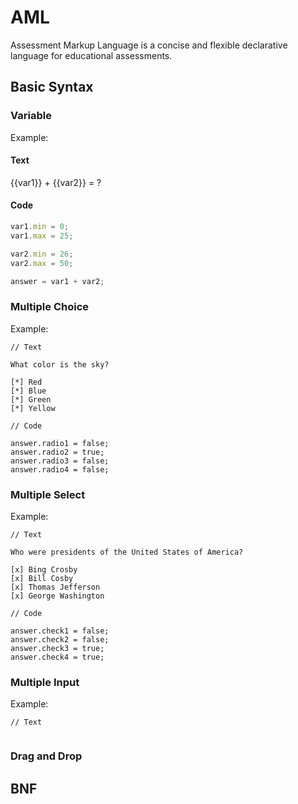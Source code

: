 # AML

Assessment Markup Language is a concise and flexible declarative language for educational assessments.

## Basic Syntax

### Variable

Example:

#### Text

{{var1}} + {{var2}} = ?

#### Code

```javascript
var1.min = 0;
var1.max = 25;

var2.min = 26;
var2.max = 50;

answer = var1 + var2;
```

### Multiple Choice

Example:
```
// Text

What color is the sky?

[*] Red
[*] Blue
[*] Green
[*] Yellow

// Code

answer.radio1 = false;
answer.radio2 = true;
answer.radio3 = false;
answer.radio4 = false;
```

### Multiple Select

Example:
```
// Text

Who were presidents of the United States of America?

[x] Bing Crosby
[x] Bill Cosby
[x] Thomas Jefferson
[x] George Washington

// Code

answer.check1 = false;
answer.check2 = false;
answer.check3 = true;
answer.check4 = true;
```

### Multiple Input

Example:
```
// Text


```

### Drag and Drop

## BNF

